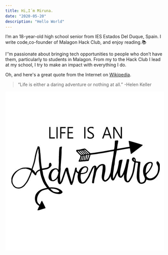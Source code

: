 ```yaml
---
title: Hi,I´m Miruna.
date: "2020-05-20"
description: "Hello World"
---
```


I’m an 18-year-old high school senior from IES Estados Del Duque, Spain. I write code,co-founder of Malagon Hack Club, and enjoy reading.📚

I'’m passionate about bringing tech opportunities to people who don’t have them, particularly to students in Malagon. From my to the Hack Club I lead at my school, I try to make an impact with everything I do.

Oh, and here's a great quote from the Internet on
[Wikipedia](https://en.wikipedia.org/wiki/Helen_Keller).

> “Life is either a daring adventure or nothing at all.” -Helen Keller

![life Quote](./lifequote.jpg)
